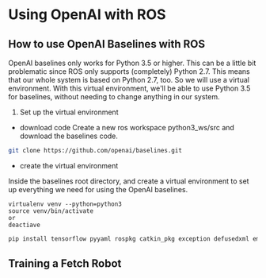 # Using OpenAI with ROS

## How to use OpenAI Baselines with ROS

OpenAI baselines only works for Python 3.5 or higher. This can be a little bit problematic since ROS only supports (completely) Python 2.7. This means that our whole system is based on Python 2.7, too. So we will use a virtual environment. With this virtual environment, we'll be able to use Python 3.5 for baselines, without needing to change anything in our system.

1. Set up the virtual environment

- download code
Create a new ros workspace python3_ws/src and download the baselines code.

```bash
git clone https://github.com/openai/baselines.git
```

- create the virtual environment

Inside the baselines root directory, and create a virtual environment to set up everything we need for using the OpenAI baselines. 
```
virtualenv venv --python=python3
source venv/bin/activate
or
deactiave
```

```bash
pip install tensorflow pyyaml rospkg catkin_pkg exception defusedxml empy numpy
```

## Training a Fetch Robot

